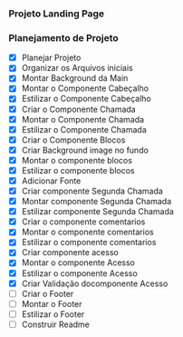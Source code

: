 ### Projeto Landing Page

### Planejamento de Projeto

- [X] Planejar Projeto
- [X] Organizar os Arquivos iniciais
- [X] Montar Background da Main
- [X] Montar o Componente Cabeçalho 
- [X] Estilizar o Componente Cabeçalho 
- [X] Criar o Componente Chamada
- [x] Montar o Componente Chamada 
- [x] Estilizar o Componente Chamada 
- [x] Criar o Componente Blocos
- [x] Criar Background image no fundo
- [X] Montar o componente blocos
- [x] Estilizar o componente blocos
- [x] Adicionar Fonte
- [X] Criar componente Segunda Chamada
- [x] Montar componente Segunda Chamada
- [x] Estilizar componente Segunda Chamada
- [x] Criar o componente comentarios
- [x] Montar o componente comentarios
- [x] Estilizar o componente comentarios
- [x] Criar componente acesso
- [x] Montar o componente Acesso
- [x] Estilizar o componente Acesso
- [x] Criar Validação docomponente Acesso
- [ ] Criar o Footer
- [ ] Montar o Footer
- [ ] Estilizar o Footer
- [ ] Construir Readme
